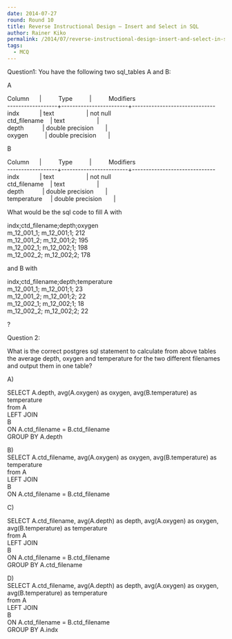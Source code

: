 ```yaml
---
date: 2014-07-27
round: Round 10
title: Reverse Instructional Design — Insert and Select in SQL
author: Rainer Kiko
permalink: /2014/07/reverse-instructional-design-insert-and-select-in-sql/
tags:
  - MCQ
---
```

Question1: You have the following two sql_tables A and B:

A

Column      |          Type          |          Modifiers  
------------------+------------------------+------------------------------  
indx            | text                   | not null  
ctd_filename    | text                   |  
depth           | double precision       |  
oxygen          | double precision       |

B

Column      |          Type          |          Modifiers  
------------------+------------------------+------------------------------  
indx            | text                   | not null  
ctd_filename    | text                   |  
depth           | double precision       |  
temperature     | double precision       |

What would be the sql code to fill A with

indx;ctd_filename;depth;oxygen  
m\_12\_001\_1; m\_12_001;1; 212  
m\_12\_001\_2; m\_12_001;2; 195  
m\_12\_002\_1; m\_12_002;1; 198  
m\_12\_002\_2; m\_12_002;2; 178

and B with

indx;ctd_filename;depth;temperature  
m\_12\_001\_1; m\_12_001;1; 23  
m\_12\_001\_2; m\_12_001;2; 22  
m\_12\_002\_1; m\_12_002;1; 18  
m\_12\_002\_2; m\_12_002;2; 22

?

Question 2:

What is the correct postgres sql statement to calculate from above tables the average depth, oxygen and temperature for the two different filenames and output them in one table?

A)

SELECT A.depth, avg(A.oxygen) as oxygen, avg(B.temperature) as temperature  
from A  
LEFT JOIN  
B  
ON A.ctd\_filename = B.ctd\_filename  
GROUP BY A.depth

B)  
SELECT A.ctd_filename, avg(A.oxygen) as oxygen, avg(B.temperature) as temperature  
from A  
LEFT JOIN  
B  
ON A.ctd\_filename = B.ctd\_filename

C)

SELECT A.ctd_filename, avg(A.depth) as depth, avg(A.oxygen) as oxygen, avg(B.temperature) as temperature  
from A  
LEFT JOIN  
B  
ON A.ctd\_filename = B.ctd\_filename  
GROUP BY A.ctd_filename

D)  
SELECT A.ctd_filename, avg(A.depth) as depth, avg(A.oxygen) as oxygen, avg(B.temperature) as temperature  
from A  
LEFT JOIN  
B  
ON A.ctd\_filename = B.ctd\_filename  
GROUP BY A.indx
